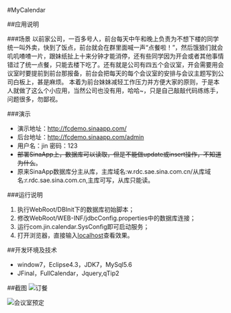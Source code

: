 #MyCalendar

##应用说明

###场景
    以前家公司，一百多号人，前台每天中午和晚上负责为不想下楼的同学统一叫外卖，快到了饭点，前台就会在群里面喊一声“点餐啦！”，然后饿狼们就会叽叽喳喳一片，跟妹纸扯上十来分钟才能消停，还有些同学因为开会或者其他事情错过了统一点餐，只能去楼下吃了。还有就是公司有四五个会议室，开会需要用会议室时要提前到前台那报备，前台会把每天的每个会议室的安排与会议主题写到公司白板上，甚是麻烦。
    本着为前台妹妹减轻工作压力并方便大家的原则，于是本人就做了这么个小应用，当然公司也没有用，哈哈~，只是自己敲敲代码练练手，问题很多，勿鄙视。

###演示
- 演示地址：http://fcdemo.sinaapp.com/     
- 后台地址：http://fcdemo.sinaapp.com/admin
- 用户名：jin   密码：123
- ~~部署SinaApp上，数据库可以读取，但是不能做update或insert操作，不知道为什么~~。
- 原来SinaApp数据库分主从库，主库域名:w.rdc.sae.sina.com.cn/从库域名:r.rdc.sae.sina.com.cn,主库可写，从库只能读。

###运行说明
1. 执行WebRoot/DBInit下的数据库初始脚本；
2. 修改WebRoot/WEB-INF/jdbcConfig.properties中的数据库连接；
3. 运行com.jin.calendar.SysConfig即可启动服务；
4. 打开浏览器，直接输入[localhost](http://127.0.0.1)查看效果。

##开发环境及技术

* window7，Eclipse4.3，JDK7，MySql5.6
* JFinal，FullCalendar，Jquery,qTip2

##截图
![订餐](http://git.oschina.net/jin/MyCalendar/raw/master/Screenshot/1.png)

![会议室预定](http://git.oschina.net/jin/MyCalendar/raw/master/Screenshot/2.png)